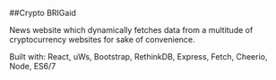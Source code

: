 ##Crypto BRIGaid

News website which dynamically fetches data from a multitude of cryptocurrency websites for sake of convenience.

Built with:
React, uWs, Bootstrap, RethinkDB, Express, Fetch, Cheerio, Node, ES6/7
